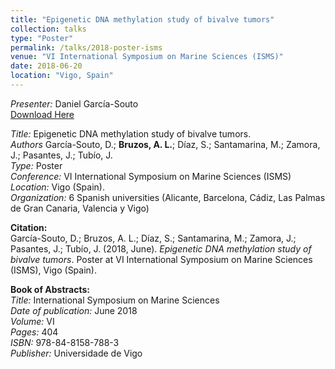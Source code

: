 ```yaml
---
title: "Epigenetic DNA methylation study of bivalve tumors"
collection: talks
type: "Poster"
permalink: /talks/2018-poster-isms
venue: "VI International Symposium on Marine Sciences (ISMS)"
date: 2018-06-20
location: "Vigo, Spain"
---
```


*Presenter:* Daniel García-Souto  
[Download Here](https://albruzos.github.io/files/posters/2018_Poster_GarciaSoutoetal_ISMS.jpg)  

*Title:* Epigenetic DNA methylation study of bivalve tumors.  
*Authors* García-Souto, D.; **Bruzos, A. L.**; Díaz, S.; Santamarina, M.; Zamora, J.; Pasantes, J.; Tubío, J.  
*Type:* Poster  
*Conference:* VI International Symposium on Marine Sciences (ISMS)  
*Location:* Vigo (Spain).  
*Organization:* 6 Spanish universities (Alicante, Barcelona, Cádiz, Las Palmas de Gran Canaria, Valencia y Vigo)  

**Citation:**  
García-Souto, D.; Bruzos, A. L.; Díaz, S.; Santamarina, M.; Zamora, J.; Pasantes, J.; Tubío, J. (2018, June). _Epigenetic DNA methylation study of bivalve tumors_. Poster at VI International Symposium on Marine Sciences (ISMS), Vigo (Spain).

**Book of Abstracts:**  
*Title:* International Symposium on Marine Sciences  
*Date of publication:* June 2018  
*Volume:* VI  
*Pages:* 404  
*ISBN:* 978-84-8158-788-3  
*Publisher:* Universidade de Vigo  
